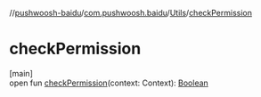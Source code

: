 //[pushwoosh-baidu](../../../index.md)/[com.pushwoosh.baidu](../index.md)/[Utils](index.md)/[checkPermission](check-permission.md)

# checkPermission

[main]\
open fun [checkPermission](check-permission.md)(context: Context): [Boolean](https://kotlinlang.org/api/latest/jvm/stdlib/kotlin-stdlib/kotlin/-boolean/index.html)
